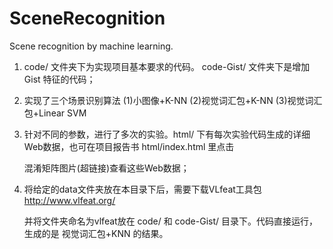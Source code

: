 # SceneRecognition
   Scene recognition by machine learning. 

1. code/ 文件夹下为实现项目基本要求的代码。 code-Gist/ 文件夹下是增加 Gist 特征的代码；

2. 实现了三个场景识别算法
   (1)小图像+K-NN  (2)视觉词汇包+K-NN (3)视觉词汇包+Linear SVM

3. 针对不同的参数，进行了多次的实验。html/ 下有每次实验代码生成的详细Web数据，也可在项目报告书 html/index.html 里点击

   混淆矩阵图片(超链接)查看这些Web数据；

4. 将给定的data文件夹放在本目录下后，需要下载VLfeat工具包 http://www.vlfeat.org/

   并将文件夹命名为vlfeat放在 code/ 和 code-Gist/ 目录下。代码直接运行，生成的是 视觉词汇包+KNN 的结果。
